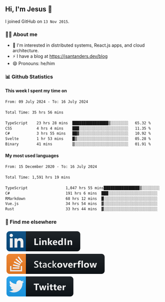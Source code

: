## Hi, I'm Jesus 👋

I joined GitHub on `13 Nov 2015`.

<!-- Talking about you -->

### 👨‍💻 About me

- 👦 I'm interested in distributed systems, React.js apps, and cloud architecture.
- ⚡️ I have a blog at <https://jsantanders.dev/blog>
- 😄 Pronouns: he/him

### 📊 Github Statistics

#### This week I spent my time on

<!--START_SECTION:weekly-->

```txt
From: 09 July 2024 - To: 16 July 2024

Total Time: 35 hrs 56 mins

TypeScript    23 hrs 28 mins  ████████████████▒░░░░░░░░   65.32 %
CSS           4 hrs 4 mins    ███░░░░░░░░░░░░░░░░░░░░░░   11.35 %
C#            3 hrs 55 mins   ██▓░░░░░░░░░░░░░░░░░░░░░░   10.92 %
Svelte        1 hr 53 mins    █▒░░░░░░░░░░░░░░░░░░░░░░░   05.28 %
Binary        41 mins         ▒░░░░░░░░░░░░░░░░░░░░░░░░   01.91 %
```

<!--END_SECTION:weekly-->

#### My most used languages

<!--START_SECTION:alltime-->

```txt
From: 15 December 2020 - To: 16 July 2024

Total Time: 1,591 hrs 19 mins

TypeScript                 1,047 hrs 55 mins████████████████▒░░░░░░░░   65.85 %
C#                         191 hrs 6 mins  ███░░░░░░░░░░░░░░░░░░░░░░   12.01 %
RMarkdown                  68 hrs 12 mins  █░░░░░░░░░░░░░░░░░░░░░░░░   04.29 %
Vue.js                     34 hrs 54 mins  ▓░░░░░░░░░░░░░░░░░░░░░░░░   02.19 %
Rust                       33 hrs 44 mins  ▓░░░░░░░░░░░░░░░░░░░░░░░░   02.12 %
```

<!--END_SECTION:alltime-->

### 📢 Find me elsewhere

<p>
  <a target="_blank" href="https://linkedin.com/in/jsantanders">
    <img src="https://github.com/jsantanders/jsantanders/blob/master/img/linkedin.svg" alt="LinkedIn" style="vertical-align:top; margin:4px">
  </a>
  
  <a target="_blank" href="https://stackoverflow.com/users/7318331/jesus-santander">
    <img src="https://github.com/jsantanders/jsantanders/blob/master/img/stackoverflow.svg" alt="StackOverflow" style="vertical-align:top; margin:4px">
  </a>
  
  <a target="_blank" href="http://twitter.com/jsantanders">
    <img src="https://github.com/jsantanders/jsantanders/blob/master/img/twitter.svg" alt="Twitter" style="vertical-align:top; margin:4px">
  </a>
</p>
